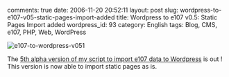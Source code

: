 comments: true
date: 2006-11-20 20:52:11
layout: post
slug: wordpress-to-e107-v05-static-pages-import-added
title: Wordpress to e107 v0.5: Static Pages Import added
wordpress_id: 93
category: English
tags: Blog, CMS, e107, PHP, Web, WordPress

![e107-to-wordpress-v051](http://kevin.deldycke.com/wp-content/uploads/2006/11/e107-to-wordpress-v051.png)

The [5th alpha version of my script to import e107 data to Wordpress](http://wordpress.org/extend/plugins/e107-importer/) is out ! This version is now able to import static pages as is.
